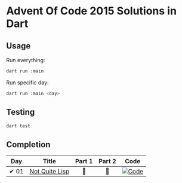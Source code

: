 # Advent Of Code 2015 Solutions in Dart

## Usage

Run everything:

```bash
dart run :main
```

Run specific day:

```bash
dart run :main <day>
```

## Testing

```bash
dart test
```

## Completion
| Day | Title | Part 1 | Part 2 | Code |
| --- | --- | :---: | :---: | :---:|
| ✔ 01 | [Not Quite Lisp](https://adventofcode.com/2015/day/1) | 🌟 | 🌟 | [![Code](https://img.shields.io/badge/Code-grey?style=for-the-badge&logo=Dart)](lib/src/day01.dart)
